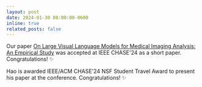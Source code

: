 ```yaml
---
layout: post
date: 2024-01-30 08:00:00-0600
inline: true
related_posts: false
---
```


Our paper [On Large Visual Language Models for Medical Imaging Analysis: An Empirical Study](https://arxiv.org/pdf/2402.14162) was accepted at IEEE CHASE'24 as a short paper. Congratulations! :sparkles:

Hao is awarded IEEE/ACM CHASE'24 NSF Student Travel Award to present his paper at the conference. Congratulations! :sparkles: